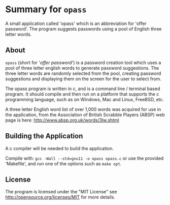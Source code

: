 # Summary for `opass`

A small application called 'opass' which is an abbreviation for 'offer
password'. The program suggests passwords using a pool of English
three letter words.

## About

`opass` (short for '*offer password*') is a password creation tool
which uses a pool of three letter english words to generate password
suggestions. The three letter words are randomly selected from the
pool, creating password suggestions and displaying them on the screen
for the user to select from.

The opass program is written in c, and is a command line /
terminal based program. It should compile and then run on a platform
that supports the c programming language, such as on Windows, Mac and
Linux, FreeBSD, etc.

A three letter English word list of over 1,000 words was acquired for
use in the application, from the Association of British Scrabble
Players (ABSP) web page is here: http://www.absp.org.uk/words/3lw.shtml

## Building the Application

A c compiler will be needed to build the application.

Compile with: `gcc -Wall --std=gnu11 -o opass opass.c` or use the
provided 'Makefile', and run one of the options such as `make opt`.

## License

The program is licensed under the "MIT License" see
http://opensource.org/licenses/MIT for more details.
